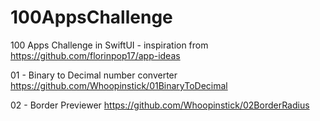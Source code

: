 # 100AppsChallenge
100 Apps Challenge in SwiftUI - inspiration from https://github.com/florinpop17/app-ideas

01 - Binary to Decimal number converter
https://github.com/Whoopinstick/01BinaryToDecimal

02 - Border Previewer
https://github.com/Whoopinstick/02BorderRadius
